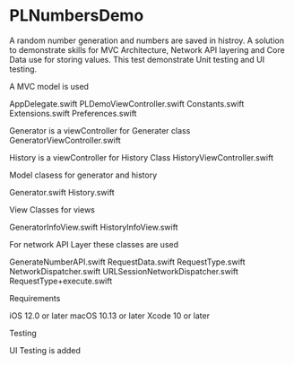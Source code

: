 # PLNumbersDemo
A random number generation and numbers are saved in histroy. A solution to demonstrate skills for MVC Architecture, Network API layering and Core Data use for storing values. This test demonstrate Unit testing and  UI testing.   

A MVC model is used

AppDelegate.swift PLDemoViewController.swift Constants.swift Extensions.swift Preferences.swift

Generator is a viewController for Generater class GeneratorViewController.swift

History is a viewController for History Class HistoryViewController.swift

Model clasess for generator and history

Generator.swift History.swift

View Classes for views

GeneratorInfoView.swift HistoryInfoView.swift

For network API Layer these classes are used

GenerateNumberAPI.swift RequestData.swift RequestType.swift NetworkDispatcher.swift URLSessionNetworkDispatcher.swift RequestType+execute.swift

Requirements

iOS 12.0 or later macOS 10.13 or later Xcode 10 or later


Testing

UI Testing is added 
